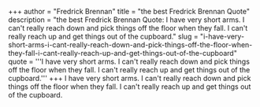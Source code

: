 +++
author = "Fredrick Brennan"
title = "the best Fredrick Brennan Quote"
description = "the best Fredrick Brennan Quote: I have very short arms. I can't really reach down and pick things off the floor when they fall. I can't really reach up and get things out of the cupboard."
slug = "i-have-very-short-arms-i-cant-really-reach-down-and-pick-things-off-the-floor-when-they-fall-i-cant-really-reach-up-and-get-things-out-of-the-cupboard"
quote = '''I have very short arms. I can't really reach down and pick things off the floor when they fall. I can't really reach up and get things out of the cupboard.'''
+++
I have very short arms. I can't really reach down and pick things off the floor when they fall. I can't really reach up and get things out of the cupboard.
